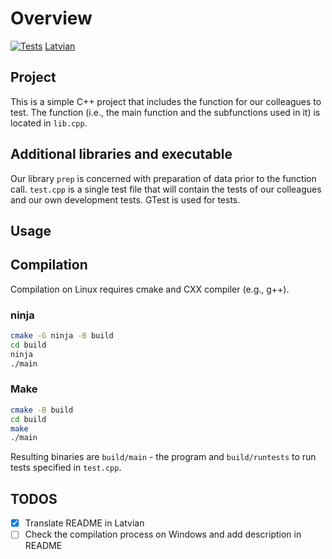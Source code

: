 # Overview

[![Tests](https://github.com/jorenchik/testing-spring-2024/actions/workflows/test.yml/badge.svg)](https://github.com/jorenchik/testing-spring-2024/actions/workflows/test.yml)
[Latvian](./README-lv.md)
## Project

This is a simple C++ project that includes the function for our colleagues to
test. The function (i.e., the main function and the subfunctions used in it) is
located in `lib.cpp`.

## Additional libraries and executable

Our library `prep` is concerned with preparation of data prior to the function
call. `test.cpp` is a single test file that will contain the tests of our colleagues
and our own development tests. GTest is used for tests.

## Usage

## Compilation

Compilation on Linux requires cmake and CXX compiler (e.g., g++).

### ninja

```bash
cmake -G ninja -B build
cd build
ninja
./main
```

### Make

```bash
cmake -B build
cd build
make
./main
```

Resulting binaries are `build/main` - the program and `build/runtests` to
run tests specified in `test.cpp`.

## TODOS

- [x] Translate README in Latvian
- [ ] Check the compilation process on Windows and add description in README

